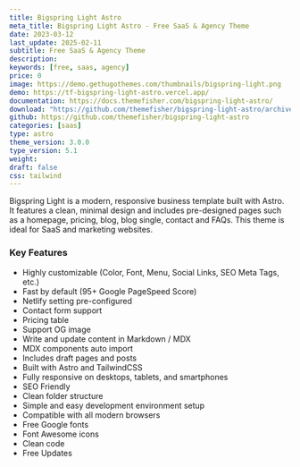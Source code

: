 ```yaml
---
title: Bigspring Light Astro
meta_title: Bigspring Light Astro - Free SaaS & Agency Theme
date: 2023-03-12
last_update: 2025-02-11
subtitle: Free SaaS & Agency Theme
description:
keywords: [free, saas, agency]
price: 0
image: https://demo.gethugothemes.com/thumbnails/bigspring-light.png
demo: https://tf-bigspring-light-astro.vercel.app/
documentation: https://docs.themefisher.com/bigspring-light-astro/
download: "https://github.com/themefisher/bigspring-light-astro/archive/refs/heads/main.zip"
github: https://github.com/themefisher/bigspring-light-astro
categories: [saas]
type: astro
theme_version: 3.0.0
type_version: 5.1
weight:
draft: false
css: tailwind
---
```


Bigspring Light is a modern, responsive business template built with Astro. It features a clean, minimal design and includes pre-designed pages such as a homepage, pricing, blog, blog single, contact and FAQs. This theme is ideal for SaaS and marketing websites.

### Key Features

- Highly customizable (Color, Font, Menu, Social Links, SEO Meta Tags, etc.)
- Fast by default (95+ Google PageSpeed Score)
- Netlify setting pre-configured
- Contact form support
- Pricing table
- Support OG image
- Write and update content in Markdown / MDX
- MDX components auto import
- Includes draft pages and posts
- Built with Astro and TailwindCSS
- Fully responsive on desktops, tablets, and smartphones
- SEO Friendly
- Clean folder structure
- Simple and easy development environment setup
- Compatible with all modern browsers
- Free Google fonts
- Font Awesome icons
- Clean code
- Free Updates
